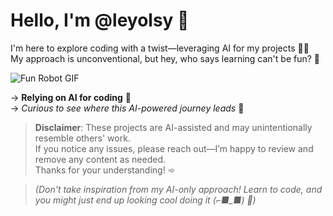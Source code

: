 # Hello, I'm @leyolsy 🐧

I'm here to explore coding with a twist—leveraging AI for my projects 🦄🐯  
My approach is unconventional, but hey, who says learning can't be fun? 🦊

![Fun Robot GIF](https://media.giphy.com/media/7j1bU4kzX1gnkh6exC/giphy.gif)

→ **Relying on AI for coding** 🐧  
→ *Curious to see where this AI-powered journey leads* 🦄

> **Disclaimer**: These projects are AI-assisted and may unintentionally resemble others' work.  
> If you notice any issues, please reach out—I’m happy to review and remove any content as needed.  
> Thanks for your understanding! ➾

> *(Don't take inspiration from my AI-only approach! Learn to code, and you might just end up looking cool doing it (⌐■_■) 🦊)*
